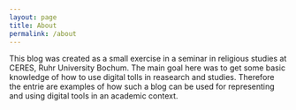```yaml
---
layout: page
title: About
permalink: /about
---
```


This blog was created as a small exercise in a seminar in religious studies at CERES, Ruhr University Bochum. The main goal here was to get some basic knowledge of how to use digital tolls in reasearch and studies. Therefore the entrie are examples of how such a blog can be used for representing and using digital tools in an academic context.
